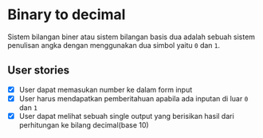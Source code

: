 # Binary to decimal
Sistem bilangan biner atau sistem bilangan basis dua adalah sebuah sistem penulisan angka dengan menggunakan dua simbol yaitu `0` dan `1`.

## User stories
- [x] User dapat memasukan number ke dalam form input
- [x] User harus mendapatkan pemberitahuan apabila ada inputan di luar `0` dan `1`
- [x] User dapat melihat sebuah single output yang berisikan hasil dari perhitungan ke bilang decimal(base 10)